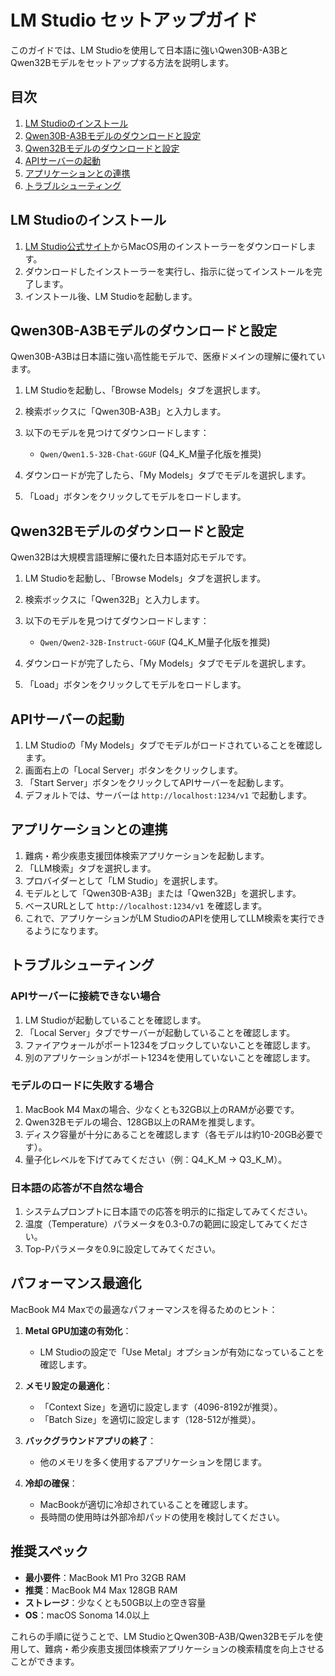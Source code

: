 # LM Studio セットアップガイド

このガイドでは、LM Studioを使用して日本語に強いQwen30B-A3BとQwen32Bモデルをセットアップする方法を説明します。

## 目次

1. [LM Studioのインストール](#lm-studioのインストール)
2. [Qwen30B-A3Bモデルのダウンロードと設定](#qwen30b-a3bモデルのダウンロードと設定)
3. [Qwen32Bモデルのダウンロードと設定](#qwen32bモデルのダウンロードと設定)
4. [APIサーバーの起動](#apiサーバーの起動)
5. [アプリケーションとの連携](#アプリケーションとの連携)
6. [トラブルシューティング](#トラブルシューティング)

## LM Studioのインストール

1. [LM Studio公式サイト](https://lmstudio.ai/)からMacOS用のインストーラーをダウンロードします。
2. ダウンロードしたインストーラーを実行し、指示に従ってインストールを完了します。
3. インストール後、LM Studioを起動します。

## Qwen30B-A3Bモデルのダウンロードと設定

Qwen30B-A3Bは日本語に強い高性能モデルで、医療ドメインの理解に優れています。

1. LM Studioを起動し、「Browse Models」タブを選択します。
2. 検索ボックスに「Qwen30B-A3B」と入力します。
3. 以下のモデルを見つけてダウンロードします：
   - `Qwen/Qwen1.5-32B-Chat-GGUF` (Q4_K_M量子化版を推奨)

4. ダウンロードが完了したら、「My Models」タブでモデルを選択します。
5. 「Load」ボタンをクリックしてモデルをロードします。

## Qwen32Bモデルのダウンロードと設定

Qwen32Bは大規模言語理解に優れた日本語対応モデルです。

1. LM Studioを起動し、「Browse Models」タブを選択します。
2. 検索ボックスに「Qwen32B」と入力します。
3. 以下のモデルを見つけてダウンロードします：
   - `Qwen/Qwen2-32B-Instruct-GGUF` (Q4_K_M量子化版を推奨)

4. ダウンロードが完了したら、「My Models」タブでモデルを選択します。
5. 「Load」ボタンをクリックしてモデルをロードします。

## APIサーバーの起動

1. LM Studioの「My Models」タブでモデルがロードされていることを確認します。
2. 画面右上の「Local Server」ボタンをクリックします。
3. 「Start Server」ボタンをクリックしてAPIサーバーを起動します。
4. デフォルトでは、サーバーは `http://localhost:1234/v1` で起動します。

## アプリケーションとの連携

1. 難病・希少疾患支援団体検索アプリケーションを起動します。
2. 「LLM検索」タブを選択します。
3. プロバイダーとして「LM Studio」を選択します。
4. モデルとして「Qwen30B-A3B」または「Qwen32B」を選択します。
5. ベースURLとして `http://localhost:1234/v1` を確認します。
6. これで、アプリケーションがLM StudioのAPIを使用してLLM検索を実行できるようになります。

## トラブルシューティング

### APIサーバーに接続できない場合

1. LM Studioが起動していることを確認します。
2. 「Local Server」タブでサーバーが起動していることを確認します。
3. ファイアウォールがポート1234をブロックしていないことを確認します。
4. 別のアプリケーションがポート1234を使用していないことを確認します。

### モデルのロードに失敗する場合

1. MacBook M4 Maxの場合、少なくとも32GB以上のRAMが必要です。
2. Qwen32Bモデルの場合、128GB以上のRAMを推奨します。
3. ディスク容量が十分にあることを確認します（各モデルは約10-20GB必要です）。
4. 量子化レベルを下げてみてください（例：Q4_K_M → Q3_K_M）。

### 日本語の応答が不自然な場合

1. システムプロンプトに日本語での応答を明示的に指定してみてください。
2. 温度（Temperature）パラメータを0.3-0.7の範囲に設定してみてください。
3. Top-Pパラメータを0.9に設定してみてください。

## パフォーマンス最適化

MacBook M4 Maxでの最適なパフォーマンスを得るためのヒント：

1. **Metal GPU加速の有効化**：
   - LM Studioの設定で「Use Metal」オプションが有効になっていることを確認します。

2. **メモリ設定の最適化**：
   - 「Context Size」を適切に設定します（4096-8192が推奨）。
   - 「Batch Size」を適切に設定します（128-512が推奨）。

3. **バックグラウンドアプリの終了**：
   - 他のメモリを多く使用するアプリケーションを閉じます。

4. **冷却の確保**：
   - MacBookが適切に冷却されていることを確認します。
   - 長時間の使用時は外部冷却パッドの使用を検討してください。

## 推奨スペック

- **最小要件**：MacBook M1 Pro 32GB RAM
- **推奨**：MacBook M4 Max 128GB RAM
- **ストレージ**：少なくとも50GB以上の空き容量
- **OS**：macOS Sonoma 14.0以上

これらの手順に従うことで、LM StudioとQwen30B-A3B/Qwen32Bモデルを使用して、難病・希少疾患支援団体検索アプリケーションの検索精度を向上させることができます。
